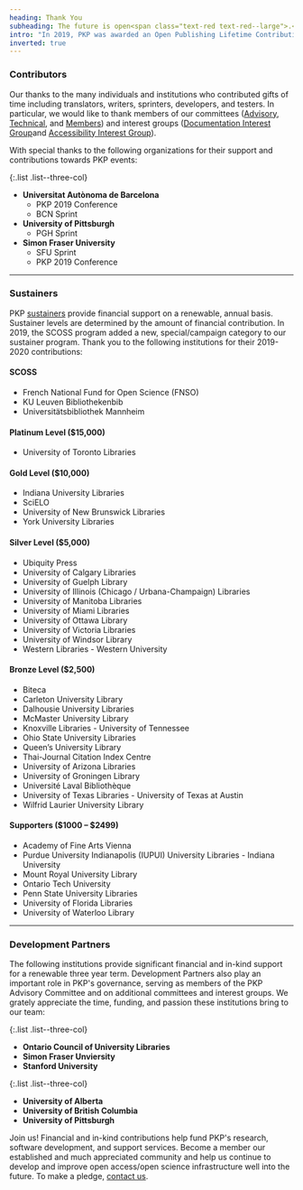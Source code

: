 ```yaml
---
heading: Thank You
subheading: The future is open<span class="text-red text-red--large">.</span>
intro: "In 2019, PKP was awarded an Open Publishing Lifetime Contribution Award, part of the [2019 Open Publishing Awards](https://openpublishingawards.org/). None of our work - past, present, and future - would be possible without the ongoing commitment and support of our community. For those who contributed in 2019-2020, we thank you."
inverted: true
---
```


### Contributors

Our thanks to the many individuals and institutions who contributed gifts of time including translators, writers, sprinters, developers, and testers. In particular, we would like to thank members of our committees ([Advisory](https://pkp.sfu.ca/about/organization/advisory-committee/), [Technical](https://pkp.sfu.ca/about/organization/technical-committee/), and [Members](https://pkp.sfu.ca/about/organization/members-committee/)) and interest groups ([Documentation Interest Group](https://pkp.sfu.ca/documentation-interest-group/)and [Accessibility Interest Group](https://pkp.sfu.ca/accessibility-interest-group/)).

With special thanks to the following organizations for their support and contributions towards PKP events:

{:.list .list--three-col}
- **Universitat Autònoma de Barcelona**
  - PKP 2019 Conference
  - BCN Sprint
- **University of Pittsburgh**
  - PGH Sprint
- **Simon Fraser University**
  - SFU Sprint
  - PKP 2019 Conference

---

### Sustainers
PKP [sustainers](https://pkp.sfu.ca/sustainers/) provide financial support on a renewable, annual basis. Sustainer levels are determined by the amount of financial contribution.  In 2019, the SCOSS program added a new, special/campaign category to our sustainer program. Thank you to the following institutions for their 2019-2020 contributions:

#### SCOSS

- French National Fund for Open Science (FNSO)
- KU Leuven Bibliothekenbib
- Universitätsbibliothek Mannheim

#### Platinum Level ($15,000)

- University of Toronto Libraries

#### Gold Level ($10,000)

- Indiana University Libraries
- SciELO
- University of New Brunswick Libraries
- York University Libraries

#### Silver Level ($5,000)

- Ubiquity Press
- University of Calgary Libraries
- University of Guelph Library
- University of Illinois (Chicago / Urbana-Champaign) Libraries
- University of Manitoba Libraries
- University of Miami Libraries
- University of Ottawa Library
- University of Victoria Libraries
- University of Windsor Library
- Western Libraries - Western University

#### Bronze Level ($2,500)

- Biteca
- Carleton University Library
- Dalhousie University Libraries
- McMaster University Library
- Knoxville Libraries - University of Tennessee
- Ohio State University Libraries
- Queen’s University Library
- Thai-Journal Citation Index Centre
- University of Arizona Libraries
- University of Groningen Library
- Université Laval Bibliothèque
- University of Texas Libraries - University of Texas at Austin
- Wilfrid Laurier University Library

#### Supporters ($1000 – $2499)

- Academy of Fine Arts Vienna
- Purdue University Indianapolis (IUPUI) University Libraries - Indiana University
- Mount Royal University Library
- Ontario Tech University
- Penn State University Libraries
- University of Florida Libraries
- University of Waterloo Library

---

### Development Partners

The following institutions provide significant financial and in-kind support for a renewable three year term. Development Partners also play an important role in PKP's governance, serving as members of the PKP Advisory Committee and on additional committees and interest groups. We grately appreciate the time, funding, and passion these institutions bring to our team:

{:.list .list--three-col}
- **Ontario Council of University Libraries**
- **Simon Fraser Unviersity**
- **Stanford University**

{:.list .list--three-col}
- **University of Alberta**
- **University of British Columbia**
- **University of Pittsburgh**

Join us! Financial and in-kind contributions help fund PKP's research, software development, and support services. Become a member our established and much appreciated community and help us continue to develop and improve open access/open science infrastructure well into the future.  To make a pledge, [contact us](https://pkp.sfu.ca/contact-us/).
